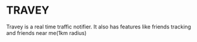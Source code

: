 # TRAVEY
Travey is a real time traffic notifier. 
It also has features like friends tracking and friends near me(1km radius)
